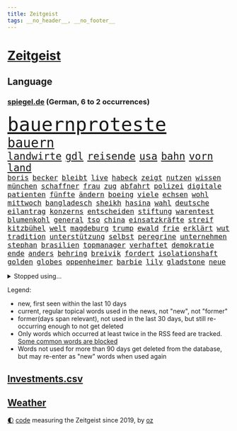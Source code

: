 ```yaml
---
title: Zeitgeist
tags: __no_header__, __no_footer__
---
```


# [Zeitgeist](https://oliz.io/zeitgeist/)

## Language

<h3><a href="https://www.spiegel.de" target="_blank">spiegel.de</a> (German, 6 to 2 occurrences)</h3>
<p style="font-family:monospace">
<span style="font-size:32pt"><a href="news_links.html#bauernproteste" class="new">bauernproteste</a></span>
<br>
<span style="font-size:22pt"><a href="news_links.html#bauern" class="current">bauern</a></span>
<br>
<span style="font-size:17pt"><a href="news_links.html#landwirte" class="current">landwirte</a></span>
<span style="font-size:17pt"><a href="news_links.html#gdl" class="current">gdl</a></span>
<span style="font-size:17pt"><a href="news_links.html#reisende" class="current">reisende</a></span>
<span style="font-size:17pt"><a href="news_links.html#usa" class="current">usa</a></span>
<span style="font-size:17pt"><a href="news_links.html#bahn" class="current">bahn</a></span>
<span style="font-size:17pt"><a href="news_links.html#vorn" class="current">vorn</a></span>
<span style="font-size:17pt"><a href="news_links.html#land" class="current">land</a></span>
<br>
<span style="font-size:12pt"><a href="news_links.html#boris" class="current">boris</a></span>
<span style="font-size:12pt"><a href="news_links.html#becker" class="current">becker</a></span>
<span style="font-size:12pt"><a href="news_links.html#bleibt" class="current">bleibt</a></span>
<span style="font-size:12pt"><a href="news_links.html#live" class="current">live</a></span>
<span style="font-size:12pt"><a href="news_links.html#habeck" class="current">habeck</a></span>
<span style="font-size:12pt"><a href="news_links.html#zeigt" class="current">zeigt</a></span>
<span style="font-size:12pt"><a href="news_links.html#nutzen" class="current">nutzen</a></span>
<span style="font-size:12pt"><a href="news_links.html#wissen" class="current">wissen</a></span>
<span style="font-size:12pt"><a href="news_links.html#münchen" class="current">münchen</a></span>
<span style="font-size:12pt"><a href="news_links.html#schaffner" class="new">schaffner</a></span>
<span style="font-size:12pt"><a href="news_links.html#frau" class="current">frau</a></span>
<span style="font-size:12pt"><a href="news_links.html#zug" class="current">zug</a></span>
<span style="font-size:12pt"><a href="news_links.html#abfahrt" class="new">abfahrt</a></span>
<span style="font-size:12pt"><a href="news_links.html#polizei" class="current">polizei</a></span>
<span style="font-size:12pt"><a href="news_links.html#digitale" class="current">digitale</a></span>
<span style="font-size:12pt"><a href="news_links.html#patienten" class="current">patienten</a></span>
<span style="font-size:12pt"><a href="news_links.html#fünfte" class="current">fünfte</a></span>
<span style="font-size:12pt"><a href="news_links.html#ändern" class="current">ändern</a></span>
<span style="font-size:12pt"><a href="news_links.html#boeing" class="current">boeing</a></span>
<span style="font-size:12pt"><a href="news_links.html#viele" class="current">viele</a></span>
<span style="font-size:12pt"><a href="news_links.html#echsen" class="new">echsen</a></span>
<span style="font-size:12pt"><a href="news_links.html#wohl" class="current">wohl</a></span>
<span style="font-size:12pt"><a href="news_links.html#mittwoch" class="current">mittwoch</a></span>
<span style="font-size:12pt"><a href="news_links.html#bangladesch" class="current">bangladesch</a></span>
<span style="font-size:12pt"><a href="news_links.html#sheikh" class="new">sheikh</a></span>
<span style="font-size:12pt"><a href="news_links.html#hasina" class="new">hasina</a></span>
<span style="font-size:12pt"><a href="news_links.html#wahl" class="current">wahl</a></span>
<span style="font-size:12pt"><a href="news_links.html#deutsche" class="current">deutsche</a></span>
<span style="font-size:12pt"><a href="news_links.html#eilantrag" class="current">eilantrag</a></span>
<span style="font-size:12pt"><a href="news_links.html#konzerns" class="current">konzerns</a></span>
<span style="font-size:12pt"><a href="news_links.html#entscheiden" class="current">entscheiden</a></span>
<span style="font-size:12pt"><a href="news_links.html#stiftung" class="current">stiftung</a></span>
<span style="font-size:12pt"><a href="news_links.html#warentest" class="current">warentest</a></span>
<span style="font-size:12pt"><a href="news_links.html#blumenkohl" class="new">blumenkohl</a></span>
<span style="font-size:12pt"><a href="news_links.html#general" class="current">general</a></span>
<span style="font-size:12pt"><a href="news_links.html#tso" class="new">tso</a></span>
<span style="font-size:12pt"><a href="news_links.html#china" class="current">china</a></span>
<span style="font-size:12pt"><a href="news_links.html#einsatzkräfte" class="current">einsatzkräfte</a></span>
<span style="font-size:12pt"><a href="news_links.html#streif" class="new">streif</a></span>
<span style="font-size:12pt"><a href="news_links.html#kitzbühel" class="new">kitzbühel</a></span>
<span style="font-size:12pt"><a href="news_links.html#welt" class="current">welt</a></span>
<span style="font-size:12pt"><a href="news_links.html#magdeburg" class="current">magdeburg</a></span>
<span style="font-size:12pt"><a href="news_links.html#trump" class="current">trump</a></span>
<span style="font-size:12pt"><a href="news_links.html#ewald" class="new">ewald</a></span>
<span style="font-size:12pt"><a href="news_links.html#frie" class="new">frie</a></span>
<span style="font-size:12pt"><a href="news_links.html#erklärt" class="current">erklärt</a></span>
<span style="font-size:12pt"><a href="news_links.html#wut" class="current">wut</a></span>
<span style="font-size:12pt"><a href="news_links.html#tradition" class="current">tradition</a></span>
<span style="font-size:12pt"><a href="news_links.html#unterstützung" class="current">unterstützung</a></span>
<span style="font-size:12pt"><a href="news_links.html#selbst" class="current">selbst</a></span>
<span style="font-size:12pt"><a href="news_links.html#peregrine" class="new">peregrine</a></span>
<span style="font-size:12pt"><a href="news_links.html#unternehmen" class="current">unternehmen</a></span>
<span style="font-size:12pt"><a href="news_links.html#stephan" class="current">stephan</a></span>
<span style="font-size:12pt"><a href="news_links.html#brasilien" class="current">brasilien</a></span>
<span style="font-size:12pt"><a href="news_links.html#topmanager" class="current">topmanager</a></span>
<span style="font-size:12pt"><a href="news_links.html#verhaftet" class="current">verhaftet</a></span>
<span style="font-size:12pt"><a href="news_links.html#demokratie" class="current">demokratie</a></span>
<span style="font-size:12pt"><a href="news_links.html#ende" class="current">ende</a></span>
<span style="font-size:12pt"><a href="news_links.html#anders" class="current">anders</a></span>
<span style="font-size:12pt"><a href="news_links.html#behring" class="new">behring</a></span>
<span style="font-size:12pt"><a href="news_links.html#breivik" class="new">breivik</a></span>
<span style="font-size:12pt"><a href="news_links.html#fordert" class="current">fordert</a></span>
<span style="font-size:12pt"><a href="news_links.html#isolationshaft" class="new">isolationshaft</a></span>
<span style="font-size:12pt"><a href="news_links.html#golden" class="current">golden</a></span>
<span style="font-size:12pt"><a href="news_links.html#globes" class="current">globes</a></span>
<span style="font-size:12pt"><a href="news_links.html#oppenheimer" class="current">oppenheimer</a></span>
<span style="font-size:12pt"><a href="news_links.html#barbie" class="current">barbie</a></span>
<span style="font-size:12pt"><a href="news_links.html#lily" class="new">lily</a></span>
<span style="font-size:12pt"><a href="news_links.html#gladstone" class="new">gladstone</a></span>
<span style="font-size:12pt"><a href="news_links.html#neue" class="current">neue</a></span>
</p>
<details>
<summary>Stopped using...</summary>
<p class="former" style="font-size:12pt">
tobt(1173) carsten(1172) gehalt(1172) jugendlichen(1172) sicherheitskräfte(1172) stärken(1172) widerspricht(1172) beschäftigten(1171) senken(1171) verbot(1171) verteilt(1171) vertrag(1171) fdpchef(1170) klaren(1170) messer(1170) welle(1170) wichtigste(1170) anspruch(1169) co₂(1169) denken(1169) früheren(1169) klein(1169) präsidentschaftswahl(1169) rassistische(1169) unabhängigkeit(1169) verbietet(1169) verstehen(1169) walter(1169) beschimpft(1168) entlastet(1168) gefährden(1168) oberbürgermeister(1168) schwedische(1168) standort(1168) tieren(1168) volker(1168) 70(1167) angeklagter(1167) angekommen(1167) cristiano(1167) englische(1167) gegangen(1167) ronaldo(1167) ton(1167) untersuchungsausschuss(1167) auftakt(1166) getan(1166) klimawandels(1166) kräftig(1166) manager(1166) höchsten(1165) mailand(1165) plus(1165) publikum(1165) rand(1165) steuer(1165) verkehrsminister(1165) versorgt(1165) bestellt(1164) hintergründe(1164) radikale(1164) sprecher(1164) wechseln(1164) bilden(1163) eingebrochen(1163) unterschiedlich(1163) diesel(1162) geburt(1162) langfristig(1162) verlangen(1162) wettbewerb(1162) allianz(1161) dokumente(1161) erneuten(1161) investitionen(1161) jüngeren(1161) kontrollieren(1161) mode(1161) mörder(1161) umstritten(1161) vorübergehend(1161) erkrankung(1160) geflüchteten(1160) nummer(1160) rollen(1160) absage(1158) anwälte(1158) gefährlicher(1158) südafrika(1158) verursacht(1158) werbung(1158) wälder(1158) endspiel(1157) gesehen(1157) möglichst(1157) olympische(1157) vorgaben(1157) schnitt(1156) torhüter(1156) erfunden(1155) toter(1154) echten(1153) gekauft(1153) nachfrage(1153) nachgewiesen(1153) zweimal(1153) aktivistin(1152) berater(1151) empfängt(1151) exporte(1149) auftreten(1148) ehe(1148) dar(1147) reduzieren(1147) treiben(1146) umgeht(1146) ökonomen(1146) änderungen(1145) bestmarke(1144) fußballwm(1144) schriftsteller(1144) entschuldigung(1143) fan(1143) enorme(1142) abstieg(1141) bremsen(1141) informiert(1141) parallelen(1141) hilfen(1140) offenbart(1140) regelung(1139) einbruch(1137) konferenz(1135) whatsapp(1135) gruppen(1131) olympia(1131) erhöhung(1129) sogenannten(1128) vorläufig(1128) geblieben(1125) lehrkräfte(1124) annäherung(1123) verpasste(1121) ära(1119) coronaimpfung(1099) zusätzliche(1099) festgesetzt(1082) zustimmen(1065) 95(1062) estland(1046) gezielt(1044) autobahnen(1026) happy(1006) bewirbt(990) blut(986) verlag(973) fußballstar(961) kleidung(912) kümmern(905) technischen(876) gremium(870) jinping(860) wissing(841) angestellten(836) nachmittag(836) befreiung(832) schränkt(815) schulden(814) 15000(811) abschreckung(802) fachkräfte(795) studenten(782) umsetzung(779) hafenstadt(777) verbraucherpreise(777) coaching(767) meta(758) otto(750) martina(749) zufall(748) schloss(745) windräder(733) neuwagen(712) zweites(710) überwachung(707) expremier(704) helikopter(690) abschaffung(681) dortmunder(678) versteckte(674) behauptete(669) vereinigung(666) dubiosen(659) gelöst(657) stabil(652) fünften(644) lindners(638) gemeint(633) zugegeben(632) koch(628) wiederaufbau(628) prominenter(627) abgrund(623) lohn(623) arbeitslosigkeit(615) handys(614) fragwürdige(592) zustände(585) prinzessin(582) weltverband(582) eingesperrt(579) lösungen(579) 2026(576) cannabis(572) ausbauen(570) panne(555) weltrekord(552) plädieren(548) vorstellung(546) geste(540) dramatische(534) l(530) usrepublikaner(530) dach(520) eingestürzt(513) drehten(511) gehirn(511) importiert(505) heidenheim(502) aufmerksam(499) studentin(498) bach(496) frühjahr(492) einladung(491) peru(490) 05(486) töne(483) zutritt(475) nachspiel(473) talkshow(472) rätseln(471) rassistischer(470) sechsten(462) stemmen(462) militärexperte(453) emissionen(451) stärkere(449) neymar(448) verwandelt(448) hit(441) zweifeln(440) pakete(433) gefangenen(432) razzien(432) wohnungsbau(432) rechtfertigt(429) traditionell(427) ernennt(426) chaotische(424) prien(424) autohersteller(420) aufsichtsrat(416) befragung(415) ioc(415) mitarbeitern(413) verehrt(412) palmer(407) häufigsten(405) ig(405) metall(405) umso(405) reißen(404) familienministerin(403) düster(401) gesprengt(400) finanzaufsicht(399) düstere(398) liberale(398) zerschlagen(398) staates(396) jeff(391) kommentiert(390) gekostet(387) bafin(384) youtuber(384) nico(379) vorbereitung(378) 47(375) check(375) totschlags(374) eroller(372) aufgelöst(367) weißes(367) änderung(367) dreier(366) udo(366) community(358) reichsbürger(357) freigelassen(356) solcher(354) ussängerin(351) ansicht(350) gesundheitliche(350) 23jähriger(341) bundeswirtschaftsminister(340) rauchen(340) flaschen(339) nervt(336) chatbot(330) wettlauf(330) messe(329) startups(329) vermeintlichen(329) event(328) akt(325) menschlichen(324) bremst(322) jäger(322) jubelt(321) späten(321) bildet(320) rechtsaußen(319) antike(318) umdenken(316) reiz(314) sondervermögen(314) bewertet(313) siedlung(313) bär(312) zutiefst(312) 1600(311) aufbauen(311) bemerkt(311) reisten(311) stillstand(309) vermeintliche(308) anpassen(306) brauche(306) panik(306) tourist(306) alonso(303) lieferte(301) 1998(300) gebäuden(300) heide(300) müttern(300) arbeitskampf(299) anhand(296) moskauer(296) gala(295) instituts(294) verteidigte(292) warb(292) wütenden(292) diesjährigen(291) geklaut(289) rührt(289) tragischen(287) afrikanische(286) milliardenschwere(286) laden(285) statistischen(285) wendepunkt(285) atomwaffen(283) verstärken(283) downing(278) grafikanalyse(277) parks(277) festgelegt(275) handelte(275) fehde(272) sommerspielen(272) konkurrent(271) bezieht(270) errichten(270) lübeck(270) gesunde(269) angerichtet(268) ostsee(267) verhinderte(267) kartellamt(266) leck(264) deutliches(262) emotionen(262) niederländischer(261) entwickelte(260) khan(260) dringt(259) schadstoffe(259) begeisterung(258) referendum(256) gewusst(255) astronomie(254) spezialisten(254) singapur(253) bekämpfung(252) innovationen(252) westlicher(251) amtsinhaber(250) hauptsache(249) fläche(248) ermutigt(246) gartenkolumne(245) festival(241) gange(241) durchschnittlich(239) getrieben(239) 8000(237) reue(237) maus(236) sudan(236) populismus(235) anlegen(234) haar(234) söldner(232) seniorin(231) spaniens(231) auffällig(230) look(229) miese(229) vollem(227) feinde(226) rechtskräftig(226) evakuierung(225) fabian(225) gegnern(225) regierungen(225) auswirken(224) stöhnen(224) dfbauswahl(223) rechtsextremismus(223) eingeliefert(221) nachbesserungen(221) prognostiziert(221) übergibt(221) kolonialismus(220) rekrutieren(220) terrorismus(220) schimpfen(219) erregt(218) protestierten(217) drang(216) medikamenten(216) zürich(216) massen(215) vi(215) brutalen(214) gegenschlag(214) alben(212) infolge(212) sparkassen(212) brad(210) thyssenkrupp(210) absurd(208) kryptowährungen(208) taktik(208) befürchtete(207) beitragen(207) motor(207) süddeutschland(205) altersvorsorge(203) gelben(202) kalter(202) cartoonisten(201) vogel(201) diplomatischen(200) unterschätzen(200) kennzeichen(199) verbandschef(199) kopenhagen(198) 1973(196) bezos(196) exnationalspieler(196) falsches(195) balkon(194) verhör(194) abschrecken(193) bezweifelt(191) schlechteste(191) ralf(190) versäumnisse(190) erwärmung(189) vorsitzender(189) ausprobiert(187) einbringen(186) entsorgt(186) verriet(186) schärferen(184) oberfläche(183) südukraine(183) milliardenschweren(182) helene(180) kannten(178) populist(178) stellvertretende(178) vergessene(178) chemie(177) netzentgelte(177) spotify(177) zwischenfall(177) beworben(176) rolling(176) stones(176) fleck(174) homophobe(174) posthum(174) dortigen(173) leo(173) unglücks(172) vertraut(172) auflösung(171) report(171) braut(170) nations(170) architekten(169) elektromobilität(169) enger(169) verteuern(169) weisen(169) o2(168) ankunft(166) geschlossene(166) killer(166) erderwärmung(165) platziert(165) zwischenstopp(165) antisemitismusbeauftragte(164) polarisiert(164) griechischer(163) bayerischer(162) decke(162) zutaten(162) afderfolg(161) verleiht(161) brandenburgs(159) fotografin(159) arbeitslosen(157) blue(157) jenaer(157) abgelaufen(156) cduchefs(156) gerichts(156) übereinstimmenden(156) goldene(155) m(155) schneidet(155) einbrecher(154) albert(153) atlanta(153) drohender(153) gerichtsverfahren(152) ausschuss(151) juristin(151) cdugeneralsekretär(150) linnemann(150) schönste(150) bauarbeiter(149) kultusminister(149) realistisch(149) unsicherheit(148) global(147) lindenberg(147) runden(147) vosstecklenburg(147) sinnlos(146) extremer(144) exemplar(143) ussenatoren(143) himmelskörper(142) iranischer(142) heiße(141) pipeline(141) stahlhersteller(141) gestoppter(140) margot(140) selbsttest(140) anlage(138) chipfabriken(138) kanzlerpartei(138) siebzigern(138) sozialleistungen(138) zusätzlichen(138) spanierin(137) wahlkreis(137) paraguay(136) abzusetzen(135) beispiellose(135) betrachtet(135) frauenrechte(135) intensiver(135) gruppenvergewaltigung(134) schmerzensgeld(134) cannabislegalisierung(133) verhinderten(132) iocpräsident(131) offshorewindparks(131) sozial(131) teuersten(129) unerwartet(129) wahrgenommen(129) kleinstadt(128) niemanden(128) tickt(128) elversberg(127) großflächig(127) o’connor(127) regelrechten(127) einzelkritik(126) reisenden(126) kandidiert(125) achtung(124) elfmeterschießen(124) erpressung(124) videobeweis(124) negative(123) bock(122) xabi(122) detaillierte(121) angegeben(120) fraktion(120) geladen(120) jon(120) karlsruher(120) kräften(120) betrachten(119) beweist(119) celle(119) eigentor(119) getäuscht(119) graben(119) israeli(119) saudiarabiens(119) verbergen(119) kriegsführung(117) sportlerinnen(116) schild(115) year(115) lahmlegen(113) lenkte(113) fame(112) gleis(112) medaillen(112) probiert(112) unheilbar(112) abgestellt(111) usbotschaft(111) eiffelturm(110) v(109) arena(108) bedrohungslage(108) hermoso(108) jenni(108) nadia(108) rubiales(108) mtv(107) privatsphäre(107) bahnhöfen(106) herzkrank(106) videoapp(106) fsv(105) herein(105) staatsoper(105) weltbesten(105) zeitschrift(105) sendungen(104) rettungsweste(103) wissenschaftlern(103) multimilliardär(102) weitet(102) wertung(102) atp(101) hildesheim(101) absolut(100) beschmierte(100) fernseher(100) netzwerken(100) gerechter(99) größtes(99) schwellenländer(99) simple(99) stadtrat(99) dreistelliger(98) moderiert(98) schütze(98) bundestagsfraktion(96) grünem(95) kontrolleure(95) scherz(95) milliardenhöhe(94) 34jährige(93) kampfsportgruppe(93) müde(93) peinliche(93) rechtspopulismus(93) steuererhöhungen(93) verspottet(93) bahnstrecken(92) eröffneten(92) finanzmärkten(92) geredet(92) verbannen(92) worin(92) arbeitslosenquote(91) bewusstsein(91) efuels(91) geradezu(91) kräftiger(91) quelle(91) sekunde(91) strahlen(91) zugverkehr(91) zulauf(91) bernstein(90) estlands(90) jahreszeit(90) kallas(90) landesverrats(90) leonard(90) metronom(90) plenarsaal(90) brachialer(89) geschehnissen(89) miller(89) nszeit(89) oppositionspolitiker(89) time(89) manipulierten(88) schwede(88) unsinn(88) verschüttete(88) zugausfälle(88) putzen(87) texanerin(87) toxisch(87) trage(87) tüfteln(87) verfügen(87) widmete(87) 2400(86) abbas(86) anonym(86) appstores(86) archäologen(86) eingeschätzt(86) hansjoachim(86) interessenverbände(86) lebensraum(86) notaufnahmen(86) schiffsbesatzung(86) sibirien(86) watzke(86) stadtpark(85) gemachten(84) leaks(84) verkehrsregeln(84) bezos’(83) enthüllungsbuch(83) freigestellt(83) horst(83) störgeräusche(83) danzig(82) geformt(82) sanierungspflicht(82) terrorverdächtigen(82) würfe(82) archäologische(81) besprüht(81) nebenrollen(81) pyramide(81) rechtfertigen(81) stocken(81) verfeindeten(81) zurückgebracht(81) beobachtung(80) biograf(80) geklappt(80) goecke(80) grundlegende(80) hundekotattacke(80) inne(80) 1963(79) abgehoben(79) emily(79) entbrannt(79) granate(79) göppingen(79) fallende(78) mehrkosten(78) reifen(78) sieges(78) taxi(78) zusammengestoßen(78) einjährigen(77) ernüchtert(77) neuner(77) werbespot(77) überlastete(77) 2035(76) krone(76) muslimisches(76) schau(76) sportevent(76) 55(75) garage(75) index(75) separatisten(75) verfassungsschützer(75) amazonasgebiet(74) bauvorhaben(74) beiseite(74) clinch(74) diagnostiziert(74) einzustellen(74) euebene(74) gespür(74) kaution(74) schwerfällt(74) verteidigungsausgaben(74) überstimmt(74) bestechung(73) connor(73) dauerhafter(73) geschäftspraktiken(73) härteren(73) kuppel(73) seitenlinie(73) umsätze(73) vertrauensverlust(73) continental(72) instrument(72) kneipe(72) pub(72) schweiger(72) til(72) livtour(71) reus(71) ungerecht(71) unprofessionell(71) unterbrechen(71) verfehlte(71) eindeutiges(70) handelsblatt(70) kollateralschäden(70) seenotretter(70) unogipfel(70) versuche(70) bowl(69) bucks(69) plastiktüten(69) zurückgezogen(69) abgelöst(68) bahnhöfe(68) hinterlässt(68) immobilienriesen(68) innenpolitiker(68) mögliches(68) nflstar(68) popkultur(68) thielemann(68) versteigerung(68) zwischenbilanz(68) beatles(67) eumitgliedstaaten(67) kopfüber(67) modehändler(67) abschottung(66) cduspitzenpolitiker(66) furcht(66) km/h(66) sonderbeauftragter(66) theo(66) cuxhaven(65) eiskanal(65) ftx(65) großraum(65) kryptobörse(65) schönes(65) tankstellen(65) worüber(65) übertragene(65) bewilligung(64) effenbergbank(64) erfindung(64) financial(64) katapultiert(64) streuen(64) tennisspieler(64) unterstützten(64) versagt(64) weltgesundheitsorganisation(64) audio(63) ausgebeutet(63) eueinigung(63) generalmusikdirektor(63) götze(63) schienennetz(63) unterlief(63) usrepräsentantenhaus(63) wilde(63) commerzbank(62) events(62) heimsieg(62) laufe(62) stilisieren(62) anhaltenden(61) bringe(61) mochte(61) navi(61) royals(61) verärgern(61) übe(61) bangkok(60) huber(60) ortschaften(60) power(60) rotem(60) unfallverursacher(60) getauscht(59) hoffnungszeichen(59) malaria(59) mitstreitern(59) normale(59) pflegeheim(59) volleyball(59) auswärtsspiel(58) flughafens(58) hamaskämpfern(58) kalorien(58) trauergemeinde(58) vertrieben(58) bundespräsidenten(57) enttäuschte(57) kinderbücher(57) lizenz(57) schmalkalden(57) gewähren(56) hrubesch(56) jenen(56) sähen(56) vernichten(56) wachsender(56) einfachen(55) gal(55) hamasattacke(55) kmk(55) prostatakrebs(55) vorwarnung(55) währungsfonds(55) bange(54) bekomme(54) extremistischen(54) israelhamasnews(54) tanz(54) windstrom(54) eigenschaften(53) gekippt(53) goldin(53) leverkusener(53) perspektiven(53) rapperin(53) terrorattacke(53) archive(52) attentats(52) gedeiht(52) länderchefs(52) paketdienste(52) planten(52) spiegelbericht(52) verschleppte(52) gepunktet(51) liquidierung(51) loswird(51) opel(51) sobald(51) 25000(50) antiisraelproteste(50) flugverkehr(50) liebäugelt(50) santos(50) weltkriegs(50) 39jähriger(49) doha(49) fehlers(49) jahrtausende(49) ungeschoren(49) überaus(49) installiert(48) omid(48) pausen(48) verschweigt(48) warnstreik(48) zweiprozentziel(48) nachrichtenagentur(47) psychotherapeutin(47) sagaftra(47) terrorzelle(47) altbundeskanzler(46) cop(46) erschließen(46) hagelte(46) karim(46) kobi(46) krisenstimmung(46) option(46) rohstoffreiche(46) versperrt(46) adam(45) dauerstress(45) spdpolitikerin(45) tool(45) wiederholte(45) begibt(44) deko(44) einschreiten(44) gebraucht(44) israeldebatte(44) kinderwunschbehandlung(44) koalitionsstreit(44) wundern(44) cher(43) cortina(43) cybertruck(43) d’ampezzo(43) einblick(43) fernandes(43) katholischer(43) reiste(43) schweben(43) winterspiele(43) blunt(42) intensiviert(42) korrekt(42) offenkundig(42) südlichen(42) uskampfjets(42) 44jähriger(41) bagdad(41) bettina(41) darstellungen(41) getriggert(41) mangelt(41) menschliches(41) nahostkrise(41) narzisst(41) pathologisieren(41) prokrastinieren(41) schottlands(41) sportartikelhändler(41) staatssekretärin(41) therapiesprache(41) traumatisch(41) altersgruppe(40) bochumer(40) düpiert(40) feststehen(40) kiefer(40) modewelt(40) sahen(40) schade(40) engagieren(39) gleichschritt(39) musikszene(39) neurowissenschaftler(39) aggu(38) asterix(38) bewirkt(38) fdpvize(38) freigelassene(38) interpretation(38) protests(38) bewertung(37) maggie(37) reiseziele(37) rohstoffe(37) siedler(37) bergwerk(36) comics(36) koalitionspartnern(36) selbstwahrnehmung(36) usuniversitäten(36) wohlhabende(36) ampelpartner(35) artikel(35) ausreise(35) comic(35) gewahrt(35) samstagnachmittag(35) starr(35) umgekehrter(35) abenteuern(34) ausziehen(34) hofieren(34) loïs(34) openda(34) skulptur(34) caspar(33) geiselnahme(33) gruselig(33) massenkarambolagen(33) mäuse(33) var(33) effektiver(32) farce(32) raser(32) spielers(32) verhält(32) ausgedünnt(31) einläuten(31) rechtsextremistisch(31) turnieren(31) verkleidet(31) abschreiben(30) bundesamts(30) chats(30) gehasst(30) schätzung(30) unterbrechungen(30) zulässt(30) zurückholen(30) 16jährigen(29) ausstehen(29) getrunken(29) pflegen(29) anteilseigner(28) eishockey(28) halsschutzes(28) latte(28) steckten(28) todesschützen(28) unfalltod(28) usmagazin(28) bush(27) elliott(27) erkämpfte(27) spielereihe(27) verfassungsfeindlichen(27) drogenkonsum(26) fremdgehens(26) geliebt(26) israeldemonstration(26) lambrecht(26) notfallfahrplan(26) präsidentschaftskandidatur(26) rauchbomben(26) sterbenskrank(26) stumm(26) weisheit(26) wolke(26) gängige(25) nigerianische(25) saarländer(25) seemann(25) 37jährige(24) austauschschüler(24) dc(24) disneykonzern(24) eigenregie(24) fanatismus(24) feststellen(24) immobilienimperium(24) jener(24) kunstmäzene(24) tätlich(24) unzuverlässig(24) vollzieht(24) ähnlicher(24) ausfliegen(23) ausgetreten(23) gewicht(23) hintertür(23) nachtragshaushalt(23) ofarim(23) royalen(23) akut(22) beschämend(22) dämpft(22) gerichtsprozessen(22) geschenkideen(22) halbnackten(22) insolvenzantrag(22) klimaerwärmung(22) projekts(22) schulbus(22) worklifebalance(22) zusammenkommen(22) homosexuellen(21) millerntor(21) milliardenloch(21) pechvogel(21) singlecharts(21) verfilmung(21) abzuschieben(20) einzelhändler(20) g7staaten(20) küchen(20) stiftungen(20) stimmrecht(20) ziviler(20) dame(19) erliegt(19) fantastisch(19) geldautomaten(19) gravierender(19) mutmaßlichem(19) vereinigte(19) wta(19) dirigieren(18) exnationaltorwart(18) kreisen(18) pompösen(18) religiöser(18) renaissance(18) verfassungsurteil(18) alicia(17) kalten(17) lokalen(17) microsofts(17) onlinewerbung(17) regenwald(17) sammler(17) verbindliche(17) verläuft(17) begrenzung(16) faulheit(16) neutrale(16) neuzulassungen(16) synthetische(16) damaligen(15) elite(15) haushaltschaos(15) robbie(15) verhandlungslösung(15) wagens(15) überarbeitung(15) atomare(14) diebesgut(14) elbphilharmonie(14) geert(14) haushaltsurteil(14) treibhausgasen(14) versteigern(14) vorjahres(14) wachstumschancengesetz(14) wilders(14) 26jährigen(13) ampelhaushalt(13) argentinischen(13) autofahrten(13) haushaltsdrama(13) lachgas(13) lebenslügen(13) leise(13) uneinigkeit(13) werbeaufsicht(13) altman(12) bellevue(12) europäisches(12) gefüllte(12) lichterfest(12) maler(12) regionalbahn(12) tausender(12) träge(12) altersgruppen(11) doku(11) packte(11) penis(11) pentagon(11) richterspruch(11) salehi(11) toomaj(11) weltklima(11) zerstritten(11)
</p>
</details>
<p>Legend:
<ul>
<li><span class="new">new</span>, first seen within the last 10 days</li>
<li><span class="current">current</span>, regular topical words used in the news, not "new", not "former"</li>
<li><span class="former">former(days span relevant)</span>, not used in the last 30 days, but still re-occurring enough to not get deleted</li>
<li>Only words which occurred at least twice in the RSS feed are tracked. <a href="language/filters.py">Some common words are blocked</a></li>
<li>Words not used for more than 90 days get deleted from the database, but may re-enter as "new" words when used again</li>
</ul>
</p>

## [Investments](investments.html)[.csv](investments.csv)

## [Weather](weather.html)

<footer>
<a href="javascript:toggleTheme()" class="nav">🌓</a>
<a href="https://github.com/ooz/zeitgeist">code</a> measuring the Zeitgeist since 2019, by <a href="https://oliz.io">oz</a>
</footer>
